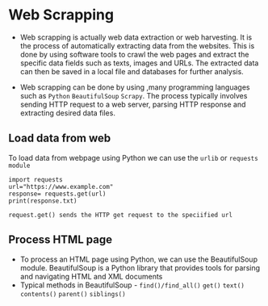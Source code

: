 # Web Scrapping 
- Web scrapping is actually web data extraction or web harvesting. It is the process of automatically extracting data from the websites. This is done by using software tools to crawl the web pages and extract the specific data fields such as texts, images and URLs. The extracted data can then be saved in a local file and databases for further analysis.

- Web scrapping can be done by using ,many programming languages such as `Python` `BeautifulSoup` `Scrapy`. The process typically involves sending HTTP request to a web server, parsing HTTP response and extracting desired data files.

## Load data from web
To load data from webpage using Python we can use the `urlib` or `requests module` 

```
import requests 
url="https://www.example.com"
response= requests.get(url)
print(response.txt)
```
`request.get() sends the HTTP get request to the speciified url`

## Process HTML page
- To process an HTML page using Python, we can use the BeautifulSoup module. BeautifulSoup is a Python library that provides tools for parsing and navigating HTML and XML documents
- Typical methods in BeautifulSoup -
`find()/find_all()` `get()` `text()` `contents()` `parent()` `siblings()`   

